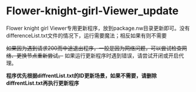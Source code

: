 # Flower-knight-girl-Viewer_update
Flower knight girl Viewer专用更新程序，放到package.nw目录更新即可。没有differenceList.txt文件的情况下，运行需要魔法；相反如果有则不需要

~~如果因为遇到请求200而中途退出程序，一般是因为网络问题，可以尝试检查网络、更换节点重新尝试。~~
如果运行更新程序时遇到错误，请尝试开闭或开启代理。

**程序优先根据diffrentList.txt的ID更新场景，如果不需要，请删除diffrentList.txt再执行更新程序**
